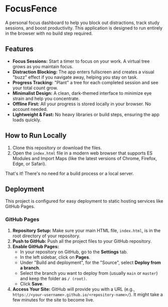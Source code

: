 # FocusFence

A personal focus dashboard to help you block out distractions, track study sessions, and boost productivity. This application is designed to run entirely in the browser with no build step required.

## Features

- **Focus Sessions:** Start a timer to focus on your work. A virtual tree grows as you maintain focus.
- **Distraction Blocking:** The app enters fullscreen and creates a visual "buzz" effect if you navigate away, helping you stay on task.
- **Progress Tracking:** "Plant" a tree for each completed session and see your total count grow.
- **Minimalist Design:** A clean, dark-themed interface to minimize eye strain and help you concentrate.
- **Offline First:** All your progress is stored locally in your browser. No account needed.
- **Lightweight & Fast:** No heavy libraries or build steps, ensuring the app loads quickly.

## How to Run Locally

1.  Clone this repository or download the files.
2.  Open the `index.html` file in a modern web browser that supports ES Modules and Import Maps (like the latest versions of Chrome, Firefox, Edge, or Safari).

That's it! There's no need for a build process or a local server.

## Deployment

This project is configured for easy deployment to static hosting services like GitHub Pages.

### GitHub Pages

1.  **Repository Setup:** Make sure your main HTML file, `index.html`, is in the root directory of your repository.
2.  **Push to GitHub:** Push all the project files to your GitHub repository.
3.  **Enable GitHub Pages:**
    *   In your repository on GitHub, go to the **Settings** tab.
    *   In the left sidebar, click on **Pages**.
    *   Under "Build and deployment", for the "Source", select **Deploy from a branch**.
    *   Select the branch you want to deploy from (usually `main` or `master`) and keep the folder as `/ (root)`.
    *   Click **Save**.
4.  **Access Your Site:** GitHub will provide you with a URL (e.g., `https://<your-username>.github.io/<repository-name>/`). It might take a few minutes for the site to become live.